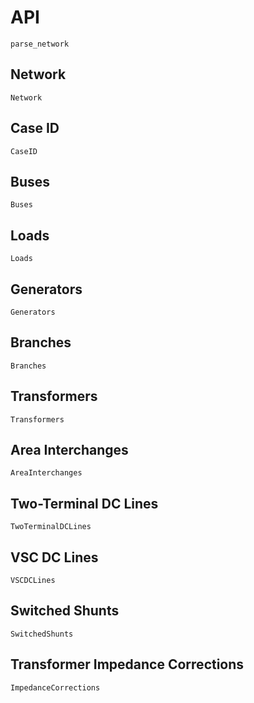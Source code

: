 # API

```@docs
parse_network
```

## Network
```@docs
Network
```

## Case ID
```@docs
CaseID
```

## Buses
```@docs
Buses
```

## Loads
```@docs
Loads
```

## Generators
```@docs
Generators
```

## Branches
```@docs
Branches
```

## Transformers
```@docs
Transformers
```

## Area Interchanges
```@docs
AreaInterchanges
```

## Two-Terminal DC Lines
```@docs
TwoTerminalDCLines
```

## VSC DC Lines
```@docs
VSCDCLines
```

## Switched Shunts
```@docs
SwitchedShunts
```

## Transformer Impedance Corrections
```@docs
ImpedanceCorrections
```
